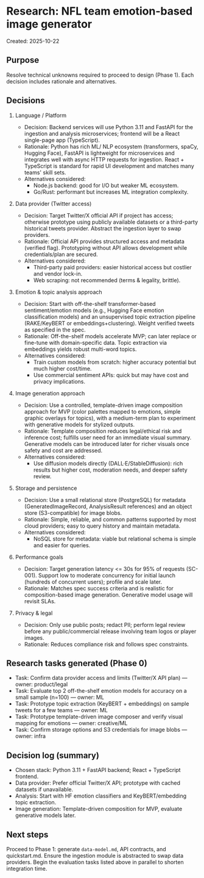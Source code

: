 # Research: NFL team emotion-based image generator

Created: 2025-10-22

Purpose
-------
Resolve technical unknowns required to proceed to design (Phase 1). Each decision includes rationale and alternatives.

Decisions
---------

1) Language / Platform
   - Decision: Backend services will use Python 3.11 and FastAPI for the ingestion and analysis microservices; frontend will be a React single-page app (TypeScript).
   - Rationale: Python has rich ML/ NLP ecosystem (transformers, spaCy, Hugging Face), FastAPI is lightweight for microservices and integrates well with async HTTP requests for ingestion. React + TypeScript is standard for rapid UI development and matches many teams' skill sets.
   - Alternatives considered:
     - Node.js backend: good for I/O but weaker ML ecosystem.
     - Go/Rust: performant but increases ML integration complexity.

2) Data provider (Twitter access)
   - Decision: Target Twitter/X official API if project has access; otherwise prototype using publicly available datasets or a third-party historical tweets provider. Abstract the ingestion layer to swap providers.
   - Rationale: Official API provides structured access and metadata (verified flag). Prototyping without API allows development while credentials/plan are secured.
   - Alternatives considered:
     - Third-party paid providers: easier historical access but costlier and vendor lock-in.
     - Web scraping: not recommended (terms & legality, brittle).

3) Emotion & topic analysis approach
   - Decision: Start with off-the-shelf transformer-based sentiment/emotion models (e.g., Hugging Face emotion classification models) and an unsupervised topic extraction pipeline (RAKE/KeyBERT or embeddings+clustering). Weight verified tweets as specified in the spec.
   - Rationale: Off-the-shelf models accelerate MVP; can later replace or fine-tune with domain-specific data. Topic extraction via embeddings yields robust multi-word topics.
   - Alternatives considered:
     - Train custom models from scratch: higher accuracy potential but much higher cost/time.
     - Use commercial sentiment APIs: quick but may have cost and privacy implications.

4) Image generation approach
   - Decision: Use a controlled, template-driven image composition approach for MVP (color palettes mapped to emotions, simple graphic overlays for topics), with a medium-term plan to experiment with generative models for stylized outputs.
   - Rationale: Template composition reduces legal/ethical risk and inference cost; fulfills user need for an immediate visual summary. Generative models can be introduced later for richer visuals once safety and cost are addressed.
   - Alternatives considered:
     - Use diffusion models directly (DALL·E/StableDiffusion): rich results but higher cost, moderation needs, and deeper safety review.

5) Storage and persistence
   - Decision: Use a small relational store (PostgreSQL) for metadata (GeneratedImageRecord, AnalysisResult references) and an object store (S3-compatible) for image blobs.
   - Rationale: Simple, reliable, and common patterns supported by most cloud providers; easy to query history and maintain metadata.
   - Alternatives considered:
     - NoSQL store for metadata: viable but relational schema is simple and easier for queries.

6) Performance goals
   - Decision: Target generation latency <= 30s for 95% of requests (SC-001). Support low to moderate concurrency for initial launch (hundreds of concurrent users); profile and scale later.
   - Rationale: Matches spec success criteria and is realistic for composition-based image generation. Generative model usage will revisit SLAs.

7) Privacy & legal
   - Decision: Only use public posts; redact PII; perform legal review before any public/commercial release involving team logos or player images.
   - Rationale: Reduces compliance risk and follows spec constraints.

Research tasks generated (Phase 0)
--------------------------------
- Task: Confirm data provider access and limits (Twitter/X API plan) — owner: product/legal
- Task: Evaluate top 2 off-the-shelf emotion models for accuracy on a small sample (n=100) — owner: ML
- Task: Prototype topic extraction (KeyBERT + embeddings) on sample tweets for a few teams — owner: ML
- Task: Prototype template-driven image composer and verify visual mapping for emotions — owner: creative/ML
- Task: Confirm storage options and S3 credentials for image blobs — owner: infra

Decision log (summary)
----------------------
- Chosen stack: Python 3.11 + FastAPI backend; React + TypeScript frontend.
- Data provider: Prefer official Twitter/X API; prototype with cached datasets if unavailable.
- Analysis: Start with HF emotion classifiers and KeyBERT/embedding topic extraction.
- Image generation: Template-driven composition for MVP, evaluate generative models later.

Next steps
----------
Proceed to Phase 1: generate `data-model.md`, API contracts, and quickstart.md. Ensure the ingestion module is abstracted to swap data providers. Begin the evaluation tasks listed above in parallel to shorten integration time.
